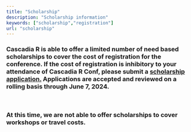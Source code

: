```yaml
---
title: "Scholarship"
description: "Scholarship information"
keywords: ["scholarship","registration"]
url: "scholarship"
---
```


<h3>Cascadia R is able to offer a limited number of need based scholarships to cover the cost of registration for the conference. If the cost of registration is inhibitory to your attendance of Cascadia R Conf, please submit a <a href="https://forms.gle/my1imLLfXenG34QT7">scholarship application.</a> Applications are accepted and reviewed on a rolling basis through June 7, 2024.
</h3>

<br>

<h3>At this time, we are not able to offer scholarships to cover workshops or travel costs.
</h3>

<br><br>

<!--
-->
